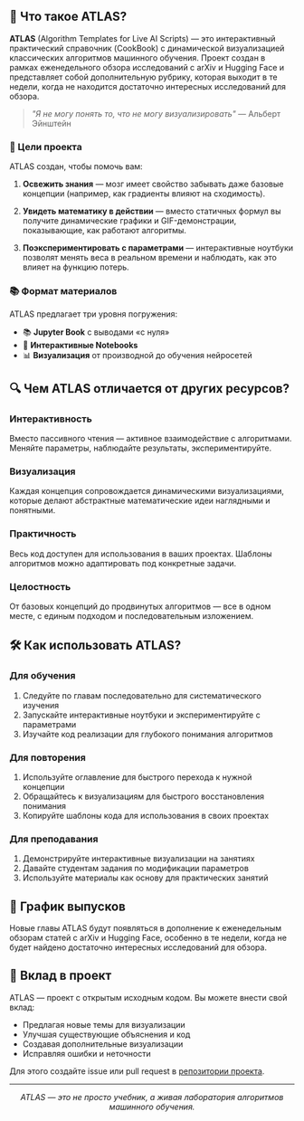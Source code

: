 ## 🚀 Что такое ATLAS?

**ATLAS** (Algorithm Templates for Live AI Scripts) — это интерактивный практический справочник (CookBook) с динамической визуализацией классических алгоритмов машинного обучения. Проект создан в рамках еженедельного обзора исследований с arXiv и Hugging Face и представляет собой дополнительную рубрику, которая выходит в те недели, когда не находится достаточно интересных исследований для обзора.

> *"Я не могу понять то, что не могу визуализировать"* — Альберт Эйнштейн

### 🎯 Цели проекта

ATLAS создан, чтобы помочь вам:

1. **Освежить знания** — мозг имеет свойство забывать даже базовые концепции (например, как градиенты влияют на сходимость).

2. **Увидеть математику в действии** — вместо статичных формул вы получите динамические графики и GIF-демонстрации, показывающие, как работают алгоритмы.

3. **Поэкспериментировать с параметрами** — интерактивные ноутбуки позволят менять веса в реальном времени и наблюдать, как это влияет на функцию потерь.

### 📚 Формат материалов

ATLAS предлагает три уровня погружения:

- 📚 **Jupyter Book** с выводами «с нуля»
- 🔄 **Интерактивные Notebooks**
- 📊 **Визуализация** от производной до обучения нейросетей

## 🔍 Чем ATLAS отличается от других ресурсов?

### Интерактивность
Вместо пассивного чтения — активное взаимодействие с алгоритмами. Меняйте параметры, наблюдайте результаты, экспериментируйте.

### Визуализация
Каждая концепция сопровождается динамическими визуализациями, которые делают абстрактные математические идеи наглядными и понятными.

### Практичность
Весь код доступен для использования в ваших проектах. Шаблоны алгоритмов можно адаптировать под конкретные задачи.

### Целостность
От базовых концепций до продвинутых алгоритмов — все в одном месте, с единым подходом и последовательным изложением.

## 🛠️ Как использовать ATLAS?

### Для обучения
1. Следуйте по главам последовательно для систематического изучения
2. Запускайте интерактивные ноутбуки и экспериментируйте с параметрами
3. Изучайте код реализации для глубокого понимания алгоритмов

### Для повторения
1. Используйте оглавление для быстрого перехода к нужной концепции
2. Обращайтесь к визуализациям для быстрого восстановления понимания
3. Копируйте шаблоны кода для использования в своих проектах

### Для преподавания
1. Демонстрируйте интерактивные визуализации на занятиях
2. Давайте студентам задания по модификации параметров
3. Используйте материалы как основу для практических занятий

## 📅 График выпусков

Новые главы ATLAS будут появляться в дополнение к еженедельным обзорам статей с arXiv и Hugging Face, особенно в те недели, когда не будет найдено достаточно интересных исследований для обзора.

## 🤝 Вклад в проект

ATLAS — проект с открытым исходным кодом. Вы можете внести свой вклад:

- Предлагая новые темы для визуализации
- Улучшая существующие объяснения и код
- Создавая дополнительные визуализации
- Исправляя ошибки и неточности

Для этого создайте issue или pull request в [репозитории проекта](https://github.com/Verbasik/Weekly-arXiv-ML-AI-Research-Review).

---

<p align="center">
<i>ATLAS — это не просто учебник, а живая лаборатория алгоритмов машинного обучения.</i>
</p>
